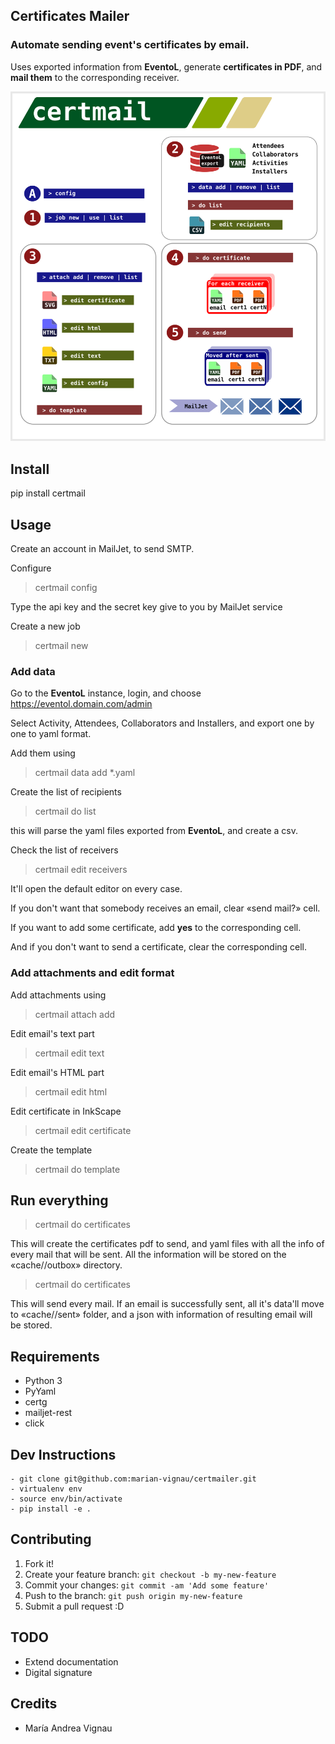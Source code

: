 Certificates Mailer
-------------------

### **Automate** sending event's certificates by email.

Uses exported information from  **EventoL**,
generate **certificates in PDF**, and **mail them** to the corresponding
receiver.

![Bilby Stampede](doc/cheatsheet.png)

## Install

pip install certmail

## Usage

Create an account in MailJet, to send SMTP.

Configure

> certmail config

Type the api key and the secret key give to you by MailJet service

Create a new job

> certmail new <name>

### Add data

Go to the **EventoL** instance, login, and choose https://eventol.domain.com/admin

Select Activity, Attendees, Collaborators and Installers,
and export one by one to yaml format.

Add them using

> certmail data add *.yaml

Create the list of recipients

> certmail do list

this will parse the yaml files exported from **EventoL**, and create a csv.

Check the list of receivers

> certmail edit receivers

It'll open the default editor on every case.

If you don't want that somebody receives an email, clear «send mail?» cell.

If you want to add some certificate, add **yes** to the corresponding cell.

And if you don't want to send a certificate, clear the corresponding cell.


### Add attachments and edit format

Add attachments using

> certmail attach add <filename>

Edit email's text part

> certmail edit text

Edit email's HTML part

> certmail edit html

Edit certificate in InkScape

> certmail edit certificate

Create the template

> certmail do template

## Run everything

> certmail do certificates

This will create the certificates pdf to send, and yaml files with
all the info of every mail that will be sent.
All the information will be stored on the «cache/<job>/outbox» directory.

> certmail do certificates

This will send every mail. If an email is successfully sent, all it's data'll
move to «cache/<job>/sent» folder, and a json with information of resulting
email will be stored.

## Requirements

- Python 3
- PyYaml
- certg
- mailjet-rest
- click

## Dev Instructions
```
- git clone git@github.com:marian-vignau/certmailer.git
- virtualenv env
- source env/bin/activate
- pip install -e .
```

## Contributing

1. Fork it!
2. Create your feature branch: `git checkout -b my-new-feature`
3. Commit your changes: `git commit -am 'Add some feature'`
4. Push to the branch: `git push origin my-new-feature`
5. Submit a pull request :D

## TODO

* Extend documentation
* Digital signature

## Credits

* María Andrea Vignau












